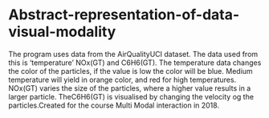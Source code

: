 # Abstract-representation-of-data-visual-modality
The program uses data from the AirQualityUCI dataset. The data used from this is ‘temperature’ NOx(GT) and C6H6(GT). The temperature data changes the color of the particles, if the value is low the color will be blue. Medium temperature will yield in orange color, and red for high temperatures. NOx(GT) varies the size of the particles, where a higher value results in a larger particle. TheC6H6(GT) is visualised by changing the velocity og the particles.Created for the course Multi Modal interaction in 2018. 
